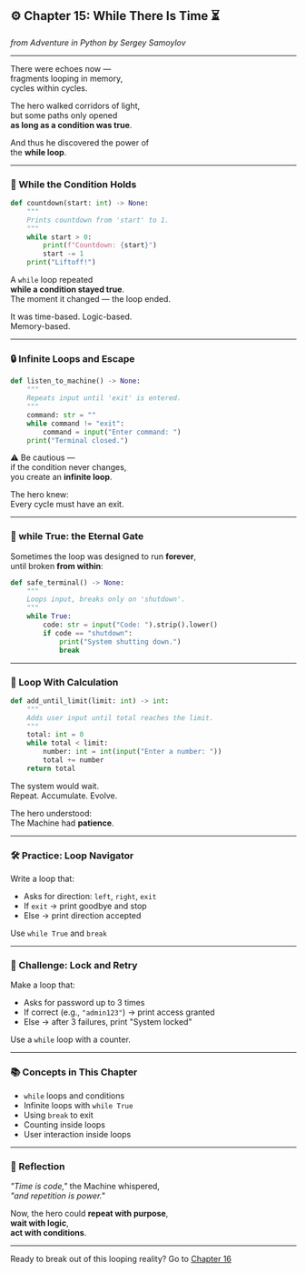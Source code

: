 ## ⚙️ Chapter 15: While There Is Time ⏳  
*from Adventure in Python by Sergey Samoylov*

---

There were echoes now —  
fragments looping in memory,  
cycles within cycles.

The hero walked corridors of light,  
but some paths only opened  
**as long as a condition was true**.

And thus he discovered the power of  
the **while loop**.

---

### 🔄 While the Condition Holds

```python
def countdown(start: int) -> None:
    """
    Prints countdown from 'start' to 1.
    """
    while start > 0:
        print(f"Countdown: {start}")
        start -= 1
    print("Liftoff!")
```

A `while` loop repeated  
**while a condition stayed true**.  
The moment it changed — the loop ended.

It was time-based. Logic-based.  
Memory-based.

---

### 🔒 Infinite Loops and Escape

```python
def listen_to_machine() -> None:
    """
    Repeats input until 'exit' is entered.
    """
    command: str = ""
    while command != "exit":
        command = input("Enter command: ")
    print("Terminal closed.")
```

⚠️ Be cautious —  
if the condition never changes,  
you create an **infinite loop**.

The hero knew:  
Every cycle must have an exit.

---

### 🔁 while True: the Eternal Gate

Sometimes the loop was designed to run **forever**,  
until broken **from within**:

```python
def safe_terminal() -> None:
    """
    Loops input, breaks only on 'shutdown'.
    """
    while True:
        code: str = input("Code: ").strip().lower()
        if code == "shutdown":
            print("System shutting down.")
            break
```

---

### 🔄 Loop With Calculation

```python
def add_until_limit(limit: int) -> int:
    """
    Adds user input until total reaches the limit.
    """
    total: int = 0
    while total < limit:
        number: int = int(input("Enter a number: "))
        total += number
    return total
```

The system would wait.  
Repeat. Accumulate. Evolve.

The hero understood:  
The Machine had **patience**.

---

### 🛠️ Practice: Loop Navigator

Write a loop that:

- Asks for direction: `left`, `right`, `exit`
- If `exit` → print goodbye and stop
- Else → print direction accepted

Use `while True` and `break`

---

### 🎯 Challenge: Lock and Retry

Make a loop that:

- Asks for password up to 3 times  
- If correct (e.g., `"admin123"`) → print access granted  
- Else → after 3 failures, print "System locked"

Use a `while` loop with a counter.

---

### 📚 Concepts in This Chapter

- `while` loops and conditions  
- Infinite loops with `while True`  
- Using `break` to exit  
- Counting inside loops  
- User interaction inside loops

---

### 🧠 Reflection

*"Time is code,"* the Machine whispered,  
*"and repetition is power."*

Now, the hero could **repeat with purpose**,  
**wait with logic**,  
**act with conditions**.

---

Ready to break out of this looping reality? Go to [Chapter 16](Chapter_16.md)
